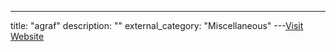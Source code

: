 ---
title: "agraf"
description: ""
external_category: "Miscellaneous"
---[Visit Website](https://github.com/agraf)

